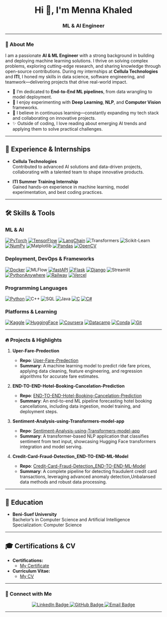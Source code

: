 <h1 align="center">Hi 👋, I'm Menna Khaled</h1>
<h3 align="center">ML & AI Engineer</h3>


---

### 🚀 About Me

I am a passionate **AI & ML Engineer** with a strong background in building and deploying machine learning solutions. I thrive on solving complex problems, exploring cutting-edge research, and sharing knowledge through open-source contributions. During my internships at **Cellula Technologies** and **ITI**, I honed my skills in data science, software engineering, and teamwork—delivering projects that drive real-world impact.

- 🌱 I’m dedicated to **End-to-End ML pipelines**, from data wrangling to model deployment.  
- 🔭 I enjoy experimenting with **Deep Learning**, **NLP**, and **Computer Vision** frameworks.  
- 🎯 I believe in continuous learning—constantly expanding my tech stack and collaborating on innovative projects.  
- ✨ Outside of coding, I love reading about emerging AI trends and applying them to solve practical challenges.

---

## 💼 Experience & Internships

- **Cellula Technologies**  
  Contributed to advanced AI solutions and data-driven projects, collaborating with a talented team to shape innovative products.

- **ITI Summer Training Internship**  
  Gained hands-on experience in machine learning, model experimentation, and best coding practices.

---

## 🛠️ Skills & Tools

### **ML & AI**
[![PyTorch](https://img.shields.io/badge/PyTorch-EE4C2C?style=for-the-badge&logo=pytorch&logoColor=white)](#)
[![TensorFlow](https://img.shields.io/badge/TensorFlow-FF6F00?style=for-the-badge&logo=tensorflow&logoColor=white)](#)
[![LangChain](https://img.shields.io/badge/LangChain-1C3C3C?style=for-the-badge&logo=langchain&logoColor=white)](#)
![Transformers](https://img.shields.io/badge/Transformers-000000?style=flat&logo=huggingface&logoColor=white)
![Scikit-Learn](https://img.shields.io/badge/Scikit--Learn-F7931E?style=flat&logo=scikit-learn&logoColor=white)
[![NumPy](https://img.shields.io/badge/NumPy-777BB4?style=for-the-badge&logo=numpy&logoColor=white)](#)
![Matplotlib](https://img.shields.io/badge/Matplotlib-315796?style=flat&logo=matplotlib&logoColor=white)
[![Pandas](https://img.shields.io/badge/Pandas-2C2D72?style=for-the-badge&logo=pandas&logoColor=white)](#)
[![OpenCV](https://img.shields.io/badge/OpenCV-27338e?style=for-the-badge&logo=opencv&logoColor=white)](#)

### **Deployment, DevOps & Frameworks**
[![Docker](https://img.shields.io/badge/Docker-2CA5E0?style=for-the-badge&logo=docker&logoColor=white)](#)
![MLFlow](https://img.shields.io/badge/MLFlow-000000?style=flat&logo=mlflow&logoColor=white)
[![fastAPI](https://img.shields.io/badge/fastAPI-109989?style=for-the-badge&logo=fastapi&logoColor=white)](#)
[![Flask](https://img.shields.io/badge/Flask-000000?style=for-the-badge&logo=flask&logoColor=white)](#)
[![Django](https://img.shields.io/badge/Django-092E20?style=for-the-badge&logo=django&logoColor=green)](#)
![Streamlit](https://img.shields.io/badge/Streamlit-FF4B4B?style=flat&logo=streamlit&logoColor=white)
[![PythonAnywhere](https://img.shields.io/badge/PythonAnywhere-1D9FD7?style=for-the-badge&logo=pythonanywhere&logoColor=white)](#)
[![Railway](https://img.shields.io/badge/Railway-131415?style=for-the-badge&logo=railway&logoColor=white)](#)
[![Vercel](https://img.shields.io/badge/Vercel-000000?style=for-the-badge&logo=vercel&logoColor=white)](#)

### **Programming Languages**
[![Python](https://img.shields.io/badge/Python-FFD43B?style=for-the-badge&logo=python&logoColor=blue)](#)
![C++](https://img.shields.io/badge/-C++-00599C?style=flat-square&logo=c%2B%2B)
![SQL](https://img.shields.io/badge/-SQL-003B57?style=flat-square&logo=postgresql)
![Java](https://img.shields.io/badge/-Java-007396?style=flat-square&logo=java)
[![C](https://img.shields.io/badge/C-00599C?style=for-the-badge&logo=c&logoColor=white)](#)
[![C#](https://img.shields.io/badge/C%23-239120?style=for-the-badge&logo=csharp&logoColor=white)](#)


### **Platforms & Learning**
[![Kaggle](https://img.shields.io/badge/Kaggle-20BEFF?style=for-the-badge&logo=Kaggle&logoColor=white)](#)
[![HuggingFace](https://img.shields.io/badge/-HuggingFace-FDEE21?style=for-the-badge&logo=HuggingFace&logoColor=black)](#)
[![Coursera](https://img.shields.io/badge/Coursera-0056D2?style=for-the-badge&logo=Coursera&logoColor=white)](#)
[![Datacamp](https://img.shields.io/badge/Datacamp-05192D?style=for-the-badge&logo=datacamp&logoColor=65FF8F)](#)
[![Conda](https://img.shields.io/badge/conda-342B029.svg?&style=for-the-badge&logo=anaconda&logoColor=white)](#)
[![Git](https://img.shields.io/badge/Git-F05032?style=for-the-badge&logo=git&logoColor=white)](#)

---

### 🔥 Projects & Highlights

1. **Uper-Fare-Predection**  
   - **Repo**: [Uper-Fare-Predection](https://github.com/Menna-Khalid/Uper-Fare-Predection)  
   - **Summary**: A machine learning model to predict ride fare prices, applying data cleaning, feature engineering, and regression algorithms for accurate fare estimates.

2. **END-TO-END-Hotel-Booking-Cancelation-Prediction**  
   - **Repo**: [END-TO-END-Hotel-Booking-Cancelation-Prediction](https://github.com/Menna-Khalid/END-TO-END-Hotel-Booking-Cancelation-Prediction)  
   - **Summary**: An end-to-end ML pipeline forecasting hotel booking cancellations, including data ingestion, model training, and deployment steps.

3. **Sentiment-Analysis-using-Transformers-model-app**  
   - **Repo**: [Sentiment-Analysis-using-Transformers-model-app](https://github.com/Menna-Khalid/Sentiment-Analysis-using-Transformers-model-app)  
   - **Summary**: A transformer-based NLP application that classifies sentiment from text input, showcasing Hugging Face transformers integration and model serving.

4. **Credit-Card-Fraud-Detection_END-TO-END-ML-Model**  
   - **Repo**: [Credit-Card-Fraud-Detection_END-TO-END-ML-Model](https://github.com/Menna-Khalid/Credit-Card-Fraud-Detection-ML-Model)  
   - **Summary**: A complete pipeline for detecting fraudulent credit card transactions, leveraging advanced anomaly detection,Unbalansed data methods and robust data processing.

---

## 📘 Education

- **Beni-Suef University**  
  Bachelor’s in Computer Science and Artificial Intelligence  
  Specialization: Computer Science  

---

## 🎓 Certifications & CV

- **Certifications:**  
  - [My Certificate](https://drive.google.com/drive/folders/1KhLoxztIfNdZR2SCl9s0ikCQcZGTIPC-) <!-- Replace with real links if needed -->
- **Curriculum Vitae:**  
  - [My CV](https://drive.google.com/your-cv-link) <!-- Replace with your actual CV link -->

---


### 🤝 Connect with Me

<p align="center">
  <a href="https://linkedin.com/in/menna-khalid-690b87244">
    <img src="https://img.shields.io/badge/-LinkedIn-0A66C2?style=flat&logo=Linkedin&logoColor=white" alt="LinkedIn Badge"/>
  </a>
  <a href="https://github.com/Menna-Khalid">
    <img src="https://img.shields.io/badge/-GitHub-181717?style=flat&logo=github" alt="GitHub Badge"/>
  </a>
  <a href="mailto:Mennakhaid@outlook.sa">
    <img src="https://img.shields.io/badge/-Email-D14836?style=flat&logo=gmail&logoColor=white" alt="Email Badge"/>
  </a>
</p>

---

